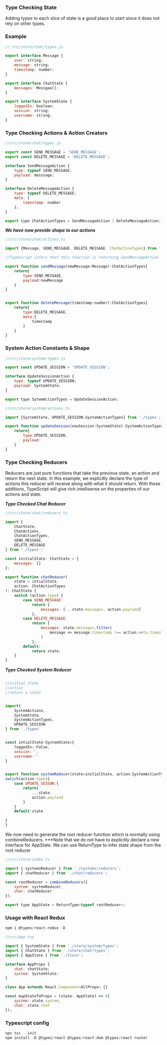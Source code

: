 ### Type Checking State

Adding types to each slice of state is a good place to start since it
does not rely on other types.

### Example

```javascript
// src/store/chat/types.js

export interface Message {
	user: string;
	message: string;
	timestamp: number;
}

export interface ChatState {
	messages: Messgae[];
}

export interface SystemState {
	loggedIn: boolean;
	session: string;
	username: string;
}
```

### Type Checking Actions & Action Creators

```javascript
//src/store/chat/types.js

export const SEND_MESSAGE = 'SEND_MESSAGE';
export const DELETE_MESSAGE = 'DELETE_MESSAGE';

interface SendMessageAction {
	type: typeof SEND_MESSAGE;
	payload: messsage;
}

interface DeleteMessageAction {
	type: typeof DELETE_MESSAGE;
	meta: {
		timestamp: number
	};
}

export type ChatActionTypes = SendMessageAction | DeleteMessageAction;
```

**_We have now provide shape to our actions_**

```javascript
//src/store/chat/actions.ts

import {Message, SEND_MESSAGE, DELETE_MESSAGE. ChatActionTypes} from './types';

//TypeScript infers that this function is returning SendMessageAction

export function sendMessage(newMessage:Message):ChatActionTypes{
    return{
        type:SEND_MESSAGE,
        payload:newMessage
    }
}


export function deleteMessage(timestamp:number):ChatActionTypes{
    return{
        type:DELETE_MESSAGE,
        meta:{
            timestamp
        }
    }
}

```

### System Action Constants & Shape

```javascript
//src/store/system/types.js

export const UPDATE_SESSION = 'UPDATE_SESSION';

interface UpdateSessionAction {
	type: typeof UPDATE_SESSION;
	payload: SystemState;
}

export type SytemActionTypes = UpdateSessionAction;
```

```javascript
//src/store/system/actions.ts

import {SystemState, UPDATE_SESSION,SystemActionTypes} from './types';

export function updateSession(newSession:SystemState):SystemActionTypes{
    return{
        type:UPDATE_SESSION,
        payload:
    }
}
```

### Type Checking Reducers

Reducers are just pure functions that take the previous state, an action and return the next state. In this example, we explicitly declare the type of actions this reducer will receive along with what it should return. With these
additions, TypeScript will give rich intellisense on the properties of our actions and state.

**_Type Checked Chat Reducer_**

```javascript
//src/store/chat/reducers.ts

import {
	ChatState,
	ChatActions,
	ChatActionTypes,
	SEND_MESSAGE,
	DELETE_MESSAGE
} from './types';

const initialState: ChatState = {
	messages: []
};

export function chatReducer(
	state = intialState,
	action: ChatActionTypes
): ChatState {
	switch (action.type) {
		case SEND_MESSAGE:
			return {
				messages: [...state.messages, action.payload]
			};
		case DELETE_MESSAGE:
			return {
				messages: state.messages.filter(
					message => message.timestamp !== action.meta.timestamp
				)
			};
		default:
			return state;
	}
}
```

**_Type Checked System Reducer_**

```javascript

//initial state
//action
//return a state


import{
    SystemActions,
    SystemState,
    SystemActionTypes,
    UPDATE_SESSION
} from './types'


const intialState:SystemState={
    loggedIn;:False,
    session:'',
    username:''
}


export function systemReducer(state=initialState, action:SystemActionTypes):SystemState{
swtich(action.type){
    case UPDATE_SESSON:{
        return{
            ...state,
            action.payload
        }
    }
    default:state

}
}

```

We now need to generate the root reducer function which is normally using combineReducers. \*\*\*Note that we do not have to explicitly declare a new interface for AppState. We can use ReturnType to infer state shape from the root reducer

```javascript
//src/store/index.ts

import { systemsReducer } from './systems/reducers';
import { chatReducer } from './chat/reducers';

const rootReducer = combineReducers({
	system: systemReducer,
	chat: chatReducer
});

export type AppState = ReturnType<typeof rootReducer>;
```

### Usage with React Redux

```javascript
npm i @types/react-redux -D

```

```javascript
//src/App.tsx

import { SystemState } from './store/system/types';
import { ChatState } from './store/chat/types';
import { AppState } from './store';

interface AppProps {
	chat: chatState;
	system: SystemState;
}

class App extends React.Component<AllProps> {}

const mapStateToProps = (state: AppState) => ({
	system: state.system,
	chat: state.chat
});
```

### Typescript config

```javascript
npx tsc --init
npm install -D @types/react @types/react-dom @types/react-router
```
